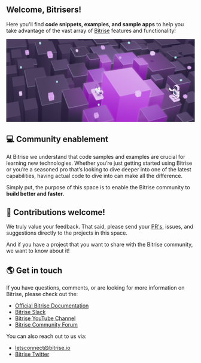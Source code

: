 ## Welcome, Bitrisers!

Here you'll find **code snippets, examples, and sample apps** to help you take advantage of the vast array of [Bitrise](https://bitrise.io) features and functionality!

<p align="center" spacing="10">
    <kbd>
        <img src="./profile/github-01-01.png"/>
    </kbd>
</p>

## 💻 Community enablement

At Bitrise we understand that code samples and examples are crucial for learning new technologies. Whether you’re just getting started using Bitrise or you’re a seasoned pro that’s looking to dive deeper into one of the latest capabilities, having actual code to dive into can make all the difference.

Simply put, the purpose of this space is to enable the Bitrise community to **build better and faster**.

## 🤝 Contributions welcome!

We truly value your feedback. That said, please send your [PR's](https://docs.github.com/en/pull-requests/collaborating-with-pull-requests/proposing-changes-to-your-work-with-pull-requests/about-pull-requests), issues, and suggestions directly to the projects in this space.

And if you have a project that you want to share with the Bitrise community, we want to know about it! 

## 🌎 Get in touch

If you have questions, comments, or are looking for more information on Bitrise, please check out the:

* [Official Bitrise Documentation](https://devcenter.bitrise.io)
* [Bitrise Slack](https://chat.bitrise.io/)
* [Bitrise YouTube Channel](https://youtube.com/bitriseio)
* [Bitrise Community Forum](https://discuss.bitrise.io/)

You can also reach out to us via:

* [letsconnect@bitrise.io](mailto:letsconnect@bitrise.io)
* [Bitrise Twitter](https://twitter.com/bitrise)
